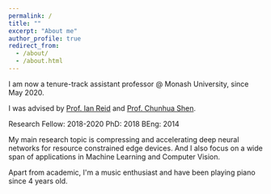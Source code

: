```yaml
---
permalink: /
title: ""
excerpt: "About me"
author_profile: true
redirect_from: 
  - /about/
  - /about.html
---
```


I am now a tenure-track assistant professor @ Monash University, since May 2020. 

I was advised by [Prof. Ian Reid](https://cs.adelaide.edu.au/~ianr/) and [Prof. Chunhua Shen](https://cs.adelaide.edu.au/~chhshen/).  

Research Fellow: 2018-2020    PhD: 2018   BEng: 2014   

My main research topic is compressing and accelerating deep neural networks for resource constrained edge devices. And I also focus on a wide span of applications in Machine Learning and Computer Vision.  

Apart from academic, I'm a music enthusiast and have been playing piano since 4 years old.

